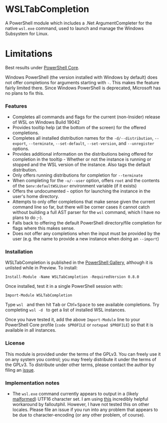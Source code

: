 # WSLTabCompletion

A PowerShell module which includes a .Net ArgumentCompleter for the native `wsl.exe` command, used to launch and manage the Windows Subsystem for Linux.

# Limitations

Best results under [PowerShell Core](https://github.com/PowerShell/PowerShell).

Windows PowerShell (the version installed with Windows by default) does not offer completions for arguments starting with `-`.  This makes the feature fairly limited there.  Since Windows PowerShell is deprecated, Microsoft has no plans to fix this. 

### Features ###

* Completes all commands and flags for the current (non-Insider) release of WSL on Windows Build 19042
* Provides tooltip help (at the bottom of the screen) for the offered completions.
* Completes all installed distribution names for the `-d/--distribution`, `--export`, `--terminate`, `--set-default`, `--set-version`, and `--unregister` options.
* Provides additional information on the distributions being offered for completion in the tooltip - Whether or not the instance is running or stopped and the WSL version of the instance.  Also tags the default distribution.
* Only offers running distributions for completion for `--terminate`
* When completing for the `-u/--user` option, offers `root` and the contents of the `$env:defaultWSLUser` environment variable (if it exists)
* Offers the undocumented `~` option for launching the instance in the user's home directory.
* Attempts to only offer completions that make sense given the current command line so far, but there will be corner cases it cannot catch without building a full AST parser for the `wsl` command, which I have no plans to do ;-).
* Falls back to offering the default PowerShell directory/file completion for flags where this makes sense.
* Does not offer any completions when the input must be provided by the user (e.g. the name to provide a new instance when doing an `--import`)

### Installation ###

WSLTabCompletion is published in the [PowerShell Gallery](https://www.powershellgallery.com/packages/WSLTabCompletion), although it is unlisted while in Preview.  To install:

```
Install-Module -Name WSLTabCompletion -RequiredVersion 0.8.0
```

Once installed, test it in a single PowerShell session with:

```
Import-Module WSLTabCompletion
```

Type `wsl ` and then hit <kbd>Tab</kbd> or <kdb>Ctrl</kbd>+<kbd>Space</kbd> to see available completions.  Try completing `wsl -d ` to get a list of installed WSL instances.

Once you have tested it, add the above `Import-Module` line to your PowerShell Core profile (`code $PROFILE` or `notepad $PROFILE`) so that it is available in all instances.

### License ###

This module is provided under the terms of the GPLv3.  You can freely use it on any system you control; you may freely distribute it under the terms of the GPLv3.  To distribute under other terms, please contact the author by filing an [issue](https://github.com/NotTheDr01ds/WSLTabCompletion/issues).

### Implementation notes ###

* The `wsl.exe` command currently appears to output in a (likely [malformed](https://github.com/microsoft/WSL/issues/4456#issuecomment-526807466)) UTF16 character set.  I am using [this](https://github.com/microsoft/WSL/issues/4607#issuecomment-717876058) incredibly helpful workaround by falloutphil.  However, I have not tested this on other locales.  Please file an issue if you run into any problem that appears to be due to character-encoding (or any other problem, of course).